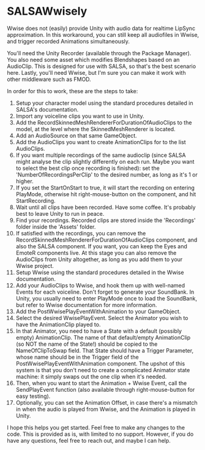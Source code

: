 # SALSAWwisely

Wwise does not (easily) provide Unity with audio data for realtime LipSync approximation.
In this workaround, you can still keep all audiofiles in Wwise, and trigger recorded Animations simultaneously.

You'll need the Unity Recorder (available through the Package Manager). You also need some asset which modifies Blendshapes based on an AudioClip. This is designed for use with SALSA, so that's the best scenario here. Lastly, you'll need Wwise, but I'm sure you can make it work with other middleware such as FMOD.

In order for this to work, these are the steps to take:
1. Setup your character model using the standard procedures detailed in SALSA's documentation.
2. Import any voiceline clips you want to use in Unity.
3. Add the RecordSkinnedMeshRendererForDurationOfAudioClips to the model, at the level where the SkinnedMeshRenderer is located.
4. Add an AudioSource on that same GameObject.
5. Add the AudioClips you want to create AnimationClips for to the list AudioClips.
6. If you want multiple recordings of the same audioclip (since SALSA might analyse the clip slightly differently on each run. Maybe you want to select the best clip once recording is finished): set the 'NumberOfRecordingsPerClip' to the desired number, as long as it's 1 or higher.
7. If you set the StartOnStart to true, it will start the recording on entering PlayMode, otherwise hit right-mouse-button on the component, and hit StartRecording.
8. Wait until all clips have been recorded. Have some coffee. It's probably best to leave Unity to run in peace.
9. Find your recordings. Recorded clips are stored inside the 'Recordings' folder inside the 'Assets' folder.
10. If satisfied with the recordings, you can remove the RecordSkinnedMeshRendererForDurationOfAudioClips component, and also the SALSA component. If you want, you can keep the Eyes and EmoteR components live. At this stage you can also remove the AudioClips from Unity altogether, as long as you add them to your Wwise project.
11. Setup Wwise using the standard procedures detailed in the Wwise documentation.
12. Add your AudioClips to Wwise, and hook them up with well-named Events for each voiceline. Don't forget to generate your SoundBank. In Unity, you usually need to enter PlayMode once to load the SoundBank, but refer to Wwise documentation for more information.
13. Add the PostWwisePlayEventWithAnimation to your GameObject.
14. Select the desired WwisePlayEvent. Select the Animator you wish to have the AnimationClip played to.
15. In that Animator, you need to have a State with a default (possibly empty) AnimationClip. The name of that default/empty AnimationClip (so NOT the name of the State!) should be copied to the NameOfClipToSwap field. That State should have a Trigger Parameter, whose name should be in the Trigger field of the PostWwisePlayEventWithAnimation component. The upshot of this system is that you don't need to create a complicated Animator state machine: it simply swaps out the one clip when it's needed.
16. Then, when you want to start the Animation + Wwise Event, call the SendPlayEvent function (also available through right-mouse-button for easy testing).
17. Optionally, you can set the Animation Offset, in case there's a mismatch in when the audio is played from Wwise, and the Animation is played in Unity.

I hope this helps you get started. Feel free to make any changes to the code. This is provided as is, with limited to no support. However, if you do have any questions, feel free to reach out, and maybe I can help.
